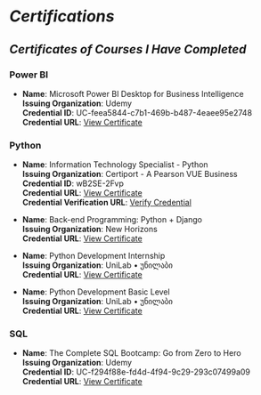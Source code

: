 # *Certifications*

## *Certificates of Courses I Have Completed*

### Power BI
- **Name**: Microsoft Power BI Desktop for Business Intelligence  
  **Issuing Organization**: Udemy  
  **Credential ID**: UC-feea5844-c7b1-469b-b487-4eaee95e2748  
  **Credential URL**: [View Certificate](https://www.udemy.com/certificate/UC-feea5844-c7b1-469b-b487-4eaee95e2748/)

### Python
- **Name**: Information Technology Specialist - Python  
  **Issuing Organization**: Certiport - A Pearson VUE Business  
  **Credential ID**: wB2SE-2Fvp  
  **Credential URL**: [View Certificate](https://drive.google.com/file/d/1tuD5Q2JBfu3TlVDzHn6_LqKS7aVJmSxb/view?usp=share_link)  
  **Credential Verification URL**: [Verify Credential](https://verify.certiport.com/)

- **Name**: Back-end Programming: Python + Django  
  **Issuing Organization**: New Horizons  
  **Credential URL**: [View Certificate](https://drive.google.com/file/d/1cazev7JB4DNnlT277vHM6PPMdoJOE-Ry/view?usp=share_link)

- **Name**: Python Development Internship  
  **Issuing Organization**: UniLab • უნილაბი  
  **Credential URL**: [View Certificate](https://drive.google.com/file/d/1WqbB0NbNSz6gV-3fhcgdi7pwUiiC-YGI/view)


- **Name**: Python Development Basic Level  
  **Issuing Organization**: UniLab • უნილაბი  
  **Credential URL**: [View Certificate](https://drive.google.com/file/d/1E2cSr2Sjd_CXJsB-Buu816m0QhqW83n4/view)

### SQL
- **Name**: The Complete SQL Bootcamp: Go from Zero to Hero  
  **Issuing Organization**: Udemy  
  **Credential ID**: UC-f294f88e-fd4d-4f94-9c29-293c07499a09  
  **Credential URL**: [View Certificate](https://www.udemy.com/certificate/UC-f294f88e-fd4d-4f94-9c29-293c07499a09/)




